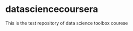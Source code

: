 datasciencecoursera
===================

This is the test repository of data science toolbox courese
